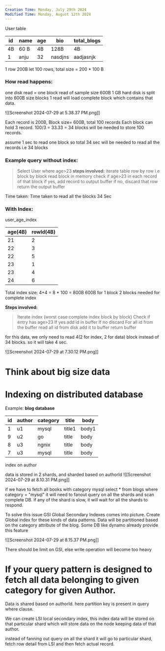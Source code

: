 ```yaml
---
Creation Time: Monday, July 29th 2024
Modified Time: Monday, August 12th 2024
---
```

User table 

| id  | name | age | bio     | total_blogs |
| --- | ---- | --- | ------- | ----------- |
| 4B  | 60 B | 4B  | 128B    | 4B          |
| 1   | anju | 32  | nasdjns | aadjasnjk   |
1 row 200B
let 100 rows, total size = 200 * 100 B 

### How read happens:
one disk read = one block read of sample size 600B
1 GB hard disk is split into 600B size blocks
1 read will load complete block which contains that data.


![[Screenshot 2024-07-29 at 5.38.37 PM.png]]

Each record is 200B, Block size= 600B, total 100 records
Each block can hold 3 record. 
100/3 = 33.33 = 34 blocks will be needed to store 100 records.

assume 1 sec to read one block
so total 34 sec will be needed to read all the records i.e 34 blocks

### Example query without index:
> Select User where age>23
> **steps involved:**
> 	iterate table row by row i.e block by block
> 	read block in memory
> 	check if age>23 in each record of that block
> 	if yes, add record to output buffer
> 	if no, discard that row
> 	return the output buffer

Time taken: Time taken to read all the blocks 34 Sec

### With Index:
user_age_index

| age(4B) | rowId(4B) |
| ------- | --------- |
| 21      | 2         |
| 22      | 3         |
| 22      | 5         |
| 23      | 1         |
| 23      | 4         |
| 24      | 6         |

Total index size: 4+4 = 8 * 100 = 800B
600B for 1 block
2 blocks needed for complete index

**Steps involved:**
> Iterate index (worst case complete index block by block)
> Check if entry has age>23
> If yes add id in buffer
> If no discard
> For all id from the buffer
> 	read all id from disk
> 	add it to buffer
> 	return buffer
> 	


for this data, we only need to read 4(2 for index, 2 for data) block instead of 34 blocks. so it will take 4 sec.

![[Screenshot 2024-07-29 at 7.30.12 PM.png]]



# Think about big size data



# Indexing on distributed database

Example:
**blog database**

| id  | author | category | title  | body  |
| --- | ------ | -------- | ------ | ----- |
| 1   | u1     | mysql    | title1 | body1 |
| 9   | u2     | go       | title  | body  |
| 8   | u3     | ngnix    | title  | body  |
| 7   | u3     | mysql    | title  | body  |

index on author

data is stored in 2 shards, and sharded based on authorId
![[Screenshot 2024-07-29 at 8.10.31 PM.png]]

if we have to fetch all books with category  mysql
	select * from blogs where category = "mysql" 
it will need to fanout query on all the shards and scan complete DB.
	if any of the shard is slow, it will wait for all the shards to respond.
	
To solve this issue GSI Global Secondary Indexes comes into picture.
Create Global index for these kinds of data patterns.
Data will be partitioned based on the category attribute of the blog.
Some DB like dynamo already provide this feature

![[Screenshot 2024-07-29 at 8.15.37 PM.png]]

There should be limit on GSI, else write operation will become too heavy



# If your query pattern is designed to fetch all data belonging to given category for given Author.

Data is shared based on authorId. here partition key is present in query where clause.

We can create LSI local secondary index, this index data will be stored on that particular shard which will store data on the node keeping data of that author. 

instead of fanning out query on all the shard it will go to particular shard, fetch row detail from LSI and then fetch actual record.